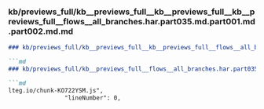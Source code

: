 ### kb/previews_full/kb__previews_full__kb__previews_full__kb__previews_full__flows__all_branches.har.part035.md.part001.md.part002.md.md

```md
### kb/previews_full/kb__previews_full__kb__previews_full__flows__all_branches.har.part035.md.part001.md.part002.md

```md
### kb/previews_full/kb__previews_full__flows__all_branches.har.part035.md.part001.md (part 002)

```md
lteg.io/chunk-KO722YSM.js",
                "lineNumber": 0,
             
```

```

```

```
